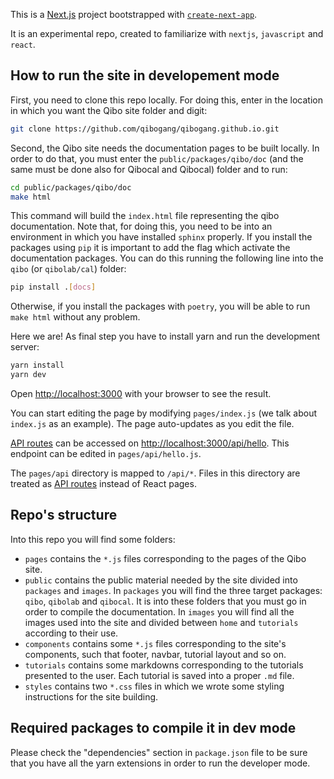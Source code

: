 This is a [Next.js](https://nextjs.org/) project bootstrapped with [`create-next-app`](https://github.com/vercel/next.js/tree/canary/packages/create-next-app).

It is an experimental repo, created to familiarize with `nextjs`, `javascript` and `react`.

## How to run the site in developement mode

First, you need to clone this repo locally. For doing this, enter in the location in which you want the Qibo site folder and digit: 

```bash
git clone https://github.com/qibogang/qibogang.github.io.git
```

Second, the Qibo site needs the documentation pages to be built locally. 
In order to do that, you must enter the `public/packages/qibo/doc` (and the same must be done also for Qibocal and Qibocal) folder and to run:

```bash
cd public/packages/qibo/doc
make html
```

This command will build the `index.html` file representing the qibo documentation.
Note that, for doing this, you need to be into an environment in which you have installed `sphinx` properly.
If you install the packages using `pip` it is important to add the flag which activate the documentation packages.
You can do this running the following line into the `qibo` (or `qibolab/cal`) folder:

```bash
pip install .[docs]
```

Otherwise, if you install the packages with `poetry`, you will be able to run `make html` without any problem.

Here we are!
As final step you have to install yarn and run the development server:

```bash
yarn install
yarn dev
```

Open [http://localhost:3000](http://localhost:3000) with your browser to see the result.

You can start editing the page by modifying `pages/index.js` (we talk about `index.js` as an example). The page auto-updates as you edit the file.

[API routes](https://nextjs.org/docs/api-routes/introduction) can be accessed on [http://localhost:3000/api/hello](http://localhost:3000/api/hello). This endpoint can be edited in `pages/api/hello.js`.

The `pages/api` directory is mapped to `/api/*`. Files in this directory are treated as [API routes](https://nextjs.org/docs/api-routes/introduction) instead of React pages.


## Repo's structure

Into this repo you will find some folders:

- `pages` contains the `*.js` files corresponding to the pages of the Qibo site.
- `public` contains the public material needed by the site divided into `packages` and `images`. In `packages` you will find the three target packages: `qibo`, `qibolab` and `qibocal`. It is into these folders that you must go in order to compile the documentation. In `images` you will find all the images used into the site and divided between `home` and `tutorials` according to their use.
- `components` contains some `*.js` files corresponding to the site's components, such that footer, navbar, tutorial layout and so on.
- `tutorials` contains some markdowns corresponding to the tutorials presented to the user. Each tutorial is saved into a proper `.md` file.
- `styles` contains two `*.css` files in which we wrote some styling instructions for the site building.

## Required packages to compile it in dev mode

Please check the "dependencies" section in `package.json` file to be sure that you
have all the yarn extensions in order to run the developer mode.
